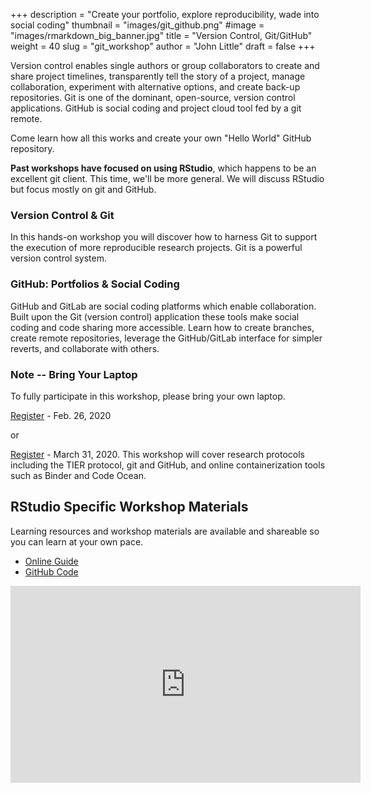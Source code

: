 +++
description = "Create your portfolio, explore reproducibility, wade into social coding"
thumbnail = "images/git_github.png"
#image = "images/rmarkdown_big_banner.jpg"
title = "Version Control, Git/GitHub"
weight = 40
slug = "git_workshop"
author = "John Little"
draft = false
+++

Version control enables single authors or group collaborators to create and share project timelines, transparently tell the story of a project, manage collaboration, experiment with alternative options, and create back-up repositories.  Git is one of the dominant, open-source, version control applications. GitHub is social coding and project cloud tool fed by a git remote.

Come learn how all this works and create your own "Hello World" GitHub repository.

**Past workshops have focused on using RStudio**, which happens to be an excellent git client.  This time, we'll be more general.  We will discuss RStudio but focus mostly on git and GitHub.
	
### Version Control & Git

In this hands-on workshop you will discover how to harness Git to support the execution of more reproducible research projects. Git is a powerful version control system.  

### GitHub: Portfolios & Social Coding

GitHub and GitLab are social coding platforms which enable collaboration.  Built upon the Git (version control) application these tools make social coding and code sharing more accessible.  Learn how to create branches, create remote repositories, leverage the GitHub/GitLab interface for simpler reverts, and collaborate with others.  


### Note -- Bring Your Laptop
To fully participate in this workshop, please bring your own laptop.  

<a href="https://duke.libcal.com/event/6096055" class="button">Register</a> - Feb. 26, 2020

or

<a href="https://duke.libcal.com/event/6104205" class="button">Register</a> - March 31, 2020.  This workshop will cover research protocols including the TIER protocol, git and GitHub, and online containerization tools such as Binder and Code Ocean.

## RStudio Specific Workshop Materials

Learning resources and workshop materials are available and shareable so you can learn at your own pace. 

- [Online Guide](https://git-rfun.library.duke.edu/)
- [GitHub Code](https://github.com/data-and-visualization/git-tutorial)

<iframe width="560" height="315" src="https://www.youtube.com/embed/Ao4uwcbMp-0" frameborder="0" allow="autoplay; encrypted-media" allowfullscreen></iframe>
